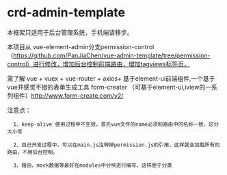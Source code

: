# crd-admin-template

本框架只适用于后台管理系统，手机端请移步。

本项目从 vue-element-admin分支permission-control（https://github.com/PanJiaChen/vue-admin-template/tree/permission-control）进行修改，增加后台控制前端路由，增加tagviews标签页，


需了解 vue + vuex + vue-router + axios+ 基于element-ui前端组件,一个基于vue并感觉不错的表单生成工具  form-creater （可基于element-ui,iview的一系列组件）http://www.form-create.com/v2/

注意点：

      1、keep-alive 使用过程中不生效，首先vue文件的name必须和路由中的名称一致，区分大小写
        
      2、自己开发过程中，可以在main.js注释掉permission.js的引用，这样就会加载所有的路由，不用后台控制。
        
      3、路由、mock数据等最好在modules中分块进行编写，这样便于分类
